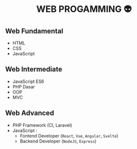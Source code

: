 <h1 align="center">WEB PROGAMMING 👽</h1>

## Web Fundamental

- HTML
- CSS
- JavaScript

## Web Intermediate

- JavaScript ES6
- PHP Dasar
- OOP
- MVC

## Web Advanced

- PHP Framework (CI, Laravel)
- JavaScript :
  - Fontend Developer (`React`, `Vue`, `Angular`, `Svelte`)
  - Backend Developer (`NodeJS`, `Express`)
